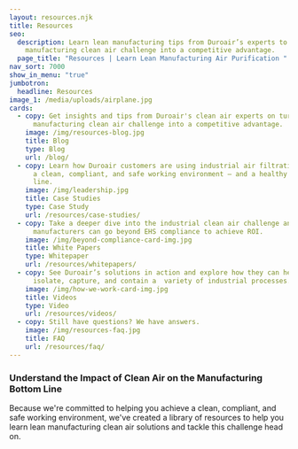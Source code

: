 ```yaml
---
layout: resources.njk
title: Resources
seo:
  description: Learn lean manufacturing tips from Duroair’s experts to turn the
    manufacturing clean air challenge into a competitive advantage.
  page_title: "Resources | Learn Lean Manufacturing Air Purification "
nav_sort: 7000
show_in_menu: "true"
jumbotron:
  headline: Resources
image_1: /media/uploads/airplane.jpg
cards:
  - copy: Get insights and tips from Duroair's clean air experts on turning the
      manufacturing clean air challenge into a competitive advantage.
    image: /img/resources-blog.jpg
    title: Blog
    type: Blog
    url: /blog/
  - copy: Learn how Duroair customers are using industrial air filtration to provide
      a clean, compliant, and safe working environment – and a healthy bottom
      line.
    image: /img/leadership.jpg
    title: Case Studies
    type: Case Study
    url: /resources/case-studies/
  - copy: Take a deeper dive into the industrial clean air challenge and how
      manufacturers can go beyond EHS compliance to achieve ROI.
    image: /img/beyond-compliance-card-img.jpg
    title: White Papers
    type: Whitepaper
    url: /resources/whitepapers/
  - copy: See Duroair’s solutions in action and explore how they can help you
      isolate, capture, and contain a  variety of industrial processes.
    image: /img/how-we-work-card-img.jpg
    title: Videos
    type: Video
    url: /resources/videos/
  - copy: Still have questions? We have answers.
    image: /img/resources-faq.jpg
    title: FAQ
    url: /resources/faq/
---
```

### Understand the Impact of Clean Air on the Manufacturing Bottom Line

Because we're committed to helping you achieve a clean, compliant, and safe working environment, we've created a library of resources to help you learn lean manufacturing clean air solutions and tackle this challenge head on.